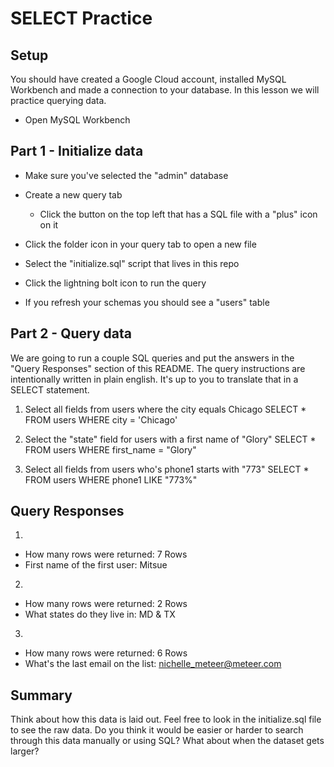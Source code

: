 # SELECT Practice

## Setup

You should have created a Google Cloud account, installed MySQL Workbench and made a connection to your database. In this lesson we will practice querying data.

* Open MySQL Workbench

## Part 1 - Initialize data

* Make sure you've selected the "admin" database

* Create a new query tab
  * Click the button on the top left that has a SQL file with a "plus" icon on it

* Click the folder icon in your query tab to open a new file

* Select the "initialize.sql" script that lives in this repo

* Click the lightning bolt icon to run the query

* If you refresh your schemas you should see a "users" table

## Part 2 - Query data

We are going to run a couple SQL queries and put the answers in the "Query Responses" section of this README. The query instructions are intentionally written in plain english. It's up to you to translate that in a SELECT statement.

1. Select all fields from users where the city equals Chicago
SELECT * FROM users
WHERE city = 'Chicago'

2. Select the "state" field for users with a first name of "Glory"
SELECT * FROM users
WHERE first_name = "Glory"

3. Select all fields from users who's phone1 starts with "773"
SELECT * FROM users
WHERE phone1 LIKE "773%"


## Query Responses

1.
  * How many rows were returned: 7 Rows
  * First name of the first user: Mitsue

2.
  * How many rows were returned: 2 Rows
  * What states do they live in: MD & TX

3.
  * How many rows were returned: 6 Rows
  * What's the last email on the list: nichelle_meteer@meteer.com


  ## Summary

  Think about how this data is laid out. Feel free to look in the initialize.sql file to see the raw data. Do you think it would be easier or harder to search through this data manually or using SQL? What about when the dataset gets larger?